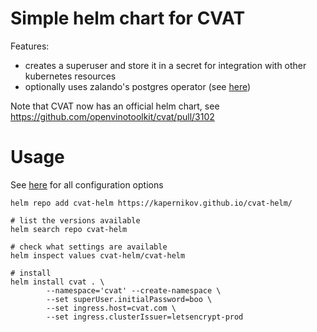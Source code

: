 # Simple helm chart for CVAT

Features:
 * creates a superuser and store it in a secret for integration with other kubernetes resources
 * optionally uses zalando's postgres operator (see [here](zalando-pgo.md))

Note that CVAT now has an official helm chart, see https://github.com/openvinotoolkit/cvat/pull/3102
# Usage

See [here](charts/cvat-helm/README.md) for all configuration options


```shell
helm repo add cvat-helm https://kapernikov.github.io/cvat-helm/

# list the versions available
helm search repo cvat-helm

# check what settings are available
helm inspect values cvat-helm/cvat-helm

# install
helm install cvat . \
        --namespace='cvat' --create-namespace \
        --set superUser.initialPassword=boo \
        --set ingress.host=cvat.com \
        --set ingress.clusterIssuer=letsencrypt-prod 

```
